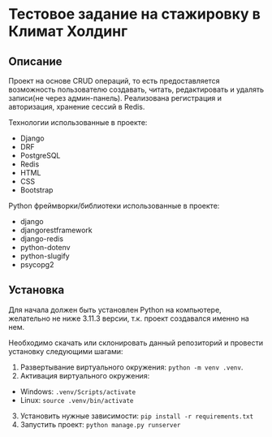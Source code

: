 # Тестовое задание на стажировку в Климат Холдинг

## Описание
Проект на основе CRUD операций, то есть предоставляется возможность пользователю создавать, читать, редактировать и удалять записи(не через админ-панель).
Реализована регистрация и авторизация, хранение сессий в Redis.

Технологии использованные в проекте:
- Django
- DRF
- PostgreSQL
- Redis
- HTML
- CSS
- Bootstrap

Python фреймворки/библиотеки использованные в проекте:
- django
- djangorestframework
- django-redis
- python-dotenv
- python-slugify
- psycopg2

## Установка
Для начала должен быть установлен Python на компьютере, желательно не ниже 3.11.3 версии, т.к. проект создавался именно на нем.

Необходимо скачать или склонировать данный репозиторий и провести установку следующими шагами:
1. Развертывание виртуального окружения: `python -m venv .venv`.
2. Активация виртуального окружения:
- Windows: `.venv/Scripts/activate`
- Linux: `source .venv/bin/activate`
3. Установить нужные зависимости: `pip install -r requirements.txt`
4. Запустить проект: `python manage.py runserver`
